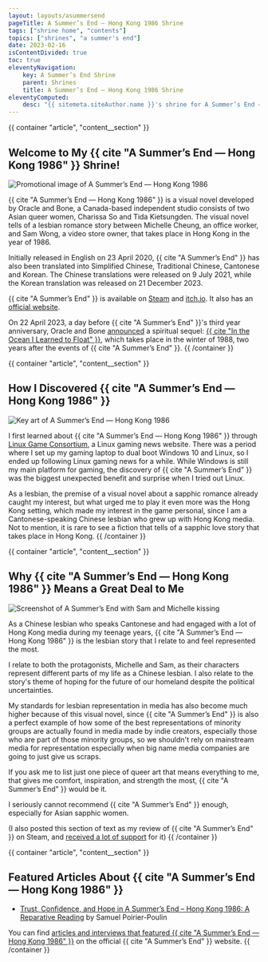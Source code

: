 ```yaml
---
layout: layouts/asummersend
pageTitle: A Summer’s End — Hong Kong 1986 Shrine
tags: ["shrine home", "contents"]
topics: ["shrines", "a summer's end"]
date: 2023-02-16
isContentDivided: true
toc: true
eleventyNavigation:
    key: A Summer’s End Shrine
    parent: Shrines
    title: A Summer’s End — Hong Kong 1986 Shrine
eleventyComputed:
    desc: "{{ sitemeta.siteAuthor.name }}'s shrine for A Summer’s End — Hong Kong 1986."
---
```


{{ container "article", "content__section" }}
## Welcome to My {{ cite "A Summer’s End — Hong Kong 1986" }} Shrine!

![Promotional image of A Summer’s End — Hong Kong 1986](/assets/shrines/asummersend/images/ASE_Key_art_intro.avif)

{{ cite "A Summer’s End — Hong Kong 1986" }} is a visual novel developed by Oracle and Bone, a Canada-based independent studio consists of two Asian queer women, Charissa So and Tida Kietsungden. The visual novel tells of a lesbian romance story between Michelle Cheung, an office worker, and Sam Wong, a video store owner, that takes place in Hong Kong in the year of 1986.

Initially released in English on 23 April 2020, {{ cite "A Summer’s End" }} has also been translated into Simplified Chinese, Traditional Chinese, Cantonese and Korean. The Chinese translations were released on 9 July 2021, while the Korean translation was released on 21 December 2023.

{{ cite "A Summer’s End" }} is available on [Steam](https://store.steampowered.com/app/1111370/A_Summers_End__Hong_Kong_1986/) and [itch.io](https://oracleandbone.itch.io/a-summers-end). It also has an [official website](https://www.asummersend.com/).

On 22 April 2023, a day before {{ cite "A Summer’s End" }}'s third year anniversary, Oracle and Bone [announced](https://www.asummersend.com/blog-intheocean/a-message-from-oracle-and-bone) a spiritual sequel: [{{ cite "In the Ocean I Learned to Float" }}](https://www.asummersend.com/about-intheocean), which takes place in the winter of 1988, two years after the events of {{ cite "A Summer’s End" }}.
{{ /container }}

{{ container "article", "content__section" }}
## How I Discovered {{ cite "A Summer’s End — Hong Kong 1986" }}

![Key art of A Summer’s End — Hong Kong 1986](/assets/shrines/asummersend/images/ASE_Key_art_main.avif)

I first learned about {{ cite "A Summer’s End — Hong Kong 1986" }} through [Linux Game Consortium](https://linuxgameconsortium.com/a-summers-end-hong-kong-1986-just-announced/), a Linux gaming news website. There was a period where I set up my gaming laptop to dual boot Windows 10 and Linux, so I ended up following Linux gaming news for a while. While Windows is still my main platform for gaming, the discovery of {{ cite "A Summer’s End" }} was the biggest unexpected benefit and surprise when I tried out Linux.

As a lesbian, the premise of a visual novel about a sapphic romance already caught my interest, but what urged me to play it even more was the Hong Kong setting, which made my interest in the game personal, since I am a Cantonese-speaking Chinese lesbian who grew up with Hong Kong media. Not to mention, it is rare to see a fiction that tells of a sapphic love story that takes place in Hong Kong.
{{ /container }}

{{ container "article", "content__section" }}
## Why {{ cite "A Summer’s End — Hong Kong 1986" }} Means a Great Deal to Me

![Screenshot of A Summer’s End with Sam and Michelle kissing](/assets/shrines/asummersend/screenshots/ASE-Screenshot-05.avif)

As a Chinese lesbian who speaks Cantonese and had engaged with a lot of Hong Kong media during my teenage years, {{ cite "A Summer’s End — Hong Kong 1986" }} is the lesbian story that I relate to and feel represented the most.

I relate to both the protagonists, Michelle and Sam, as their characters represent different parts of my life as a Chinese lesbian. I also relate to the story's theme of hoping for the future of our homeland despite the political uncertainties.

My standards for lesbian representation in media has also become much higher because of this visual novel, since {{ cite "A Summer’s End" }} is also a perfect example of how some of the best representations of minority groups are actually found in media made by indie creators, especially those who are part of those minority groups, so we shouldn't rely on mainstream media for representation especially when big name media companies are going to just give us scraps.

If you ask me to list just one piece of queer art that means everything to me, that gives me comfort, inspiration, and strength the most, {{ cite "A Summer’s End" }} would be it.

I seriously cannot recommend {{ cite "A Summer’s End" }} enough, especially for Asian sapphic women.

(I also posted this section of text as my review of {{ cite "A Summer’s End" }} on Steam, and [received a lot of support](/blog/posts/2023-10-30-support-for-my-steam-review-of-a-summers-end) for it)
{{ /container }}

{{ container "article", "content__section" }}
## Featured Articles About {{ cite "A Summer’s End — Hong Kong 1986" }}

* [Trust, Confidence, and Hope in A Summer’s End – Hong Kong 1986: A Reparative Reading](https://www.gamejournal.it/i11-02_poirier-poulin) by Samuel Poirier-Poulin

You can find [articles and interviews that featured {{ cite "A Summer’s End — Hong Kong 1986" }}](https://www.asummersend.com/press-kit-featured-articles) on the official {{ cite "A Summer’s End" }} website.
{{ /container }}
